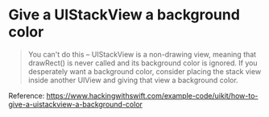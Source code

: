 # Give a UIStackView a background color

>You can't do this – UIStackView is a non-drawing view, meaning that drawRect() is never called and its background color is ignored. If you desperately want a background color, consider placing the stack view inside another UIView and giving that view a background color.


Reference: https://www.hackingwithswift.com/example-code/uikit/how-to-give-a-uistackview-a-background-color
